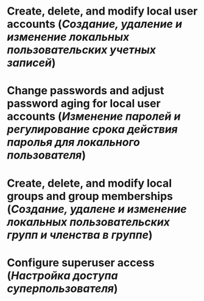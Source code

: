 # Create, delete, and modify local user accounts (*Создание, удаление и изменение локальных пользовательских учетных записей*)
# Change passwords and adjust password aging for local user accounts (*Изменение паролей и регулирование срока действия паролья для локального пользователя*)
# Create, delete, and modify local groups and group memberships (*Создание, удалене и изменение локальных пользовательских групп и членства в группе*)
# Configure superuser access (*Настройка доступа суперпользователя*)